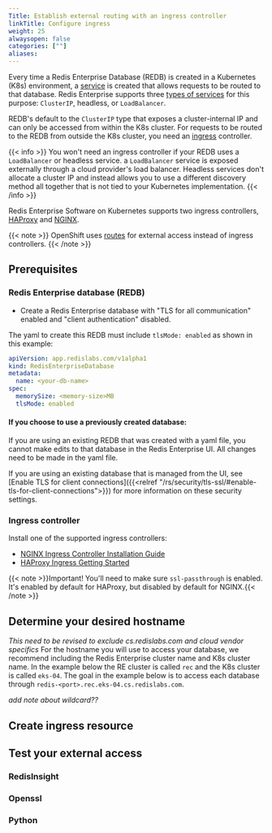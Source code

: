 ```yaml
---
Title: Establish external routing with an ingress controller
linkTitle: Configure ingress
weight: 25
alwaysopen: false
categories: [""]
aliases: 
---
```


Every time a Redis Enterprise Database (REDB) is created in a Kubernetes (K8s) environment, a [service](https://kubernetes.io/docs/concepts/services-networking/service/) is created that allows requests to be routed to that database. Redis Enterprise supports three [types of services](https://kubernetes.io/docs/concepts/services-networking/service/#publishing-services-service-types) for this purpose: `ClusterIP`, headless, or `LoadBalancer`.

REDB's default to the `ClusterIP` type that exposes a cluster-internal IP and can only be accessed from within the K8s cluster. For requests to be routed to the REDB from outside the K8s cluster, you need an [ingress](https://kubernetes.io/docs/concepts/services-networking/ingress/) controller.

{{< info >}} You won't need an ingress controller if your REDB uses a `LoadBalancer`  or headless service. a `LoadBalancer` service is exposed externally through a cloud provider's load balancer. Headless services don't allocate a cluster IP and instead allows you to use a different discovery method all together that is not tied to your Kubernetes implementation. {{< /info >}}

Redis Enterprise Software on Kubernetes supports two ingress controllers, [HAProxy](https://haproxy-ingress.github.io/) and [NGINX](https://kubernetes.github.io/ingress-nginx/).

{{< note >}} OpenShift uses [routes](https://docs.openshift.com/container-platform/3.11/architecture/networking/routes.html) for external access instead of ingress controllers. {{< /note >}}

## Prerequisites

### Redis Enterprise database (REDB)
- Create a Redis Enterprise database with "TLS for all communication" enabled and "client authentication" disabled.

The yaml to create this REDB must include `tlsMode: enabled` as shown in this example: 

```yaml
apiVersion: app.redislabs.com/v1alpha1
kind: RedisEnterpriseDatabase
metadata:
  name: <your-db-name>
spec:
  memorySize: <memory-size>MB
  tlsMode: enabled
```
#### If you choose to use a previously created database: 

If you are using an existing REDB that was created with a yaml file, you cannot make edits to that database in the Redis Enterprise UI. All changes need to be made in the yaml file.

If you are using an existing database that is managed from the UI, see [Enable TLS for client connections]({{<relref "/rs/security/tls-ssl/#enable-tls-for-client-connections">}}) for more information on these security settings.

### Ingress controller

Install one of the supported ingress controllers: 
- [NGINX Ingress Controller Installation Guide](https://kubernetes.github.io/ingress-nginx/deploy/)
- [HAProxy Ingress Getting Started](https://haproxy-ingress.github.io/docs/getting-started/)

{{< note >}}Important! You'll need to make sure `ssl-passthrough` is enabled. It's enabled by default for HAProxy, but disabled by default for NGINX.{{< /note >}}

## Determine your desired hostname

_This need to be revised to exclude cs.redislabs.com and cloud vendor specifics_
For the hostname you will use to access your database, we recommend including the Redis Enterprise cluster name and K8s cluster name. In the example below the RE cluster is called `rec` and the K8s cluster is called `eks-04`. The goal in the example below is to access each database through `redis-<port>.rec.eks-04.cs.redislabs.com`.

_add note about wildcard??_

## Create ingress resource

## Test your external access

### RedisInsight

### Openssl

### Python


